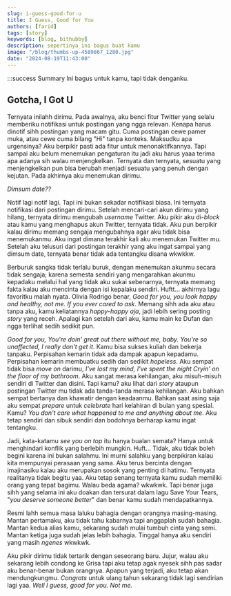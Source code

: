```yaml
---
slug: i-guess-good-for-u
title: I Guess, Good for You
authors: [farid]
tags: [story]
keywords: [blog, bithubby]
description: sepertinya ini bagus buat kamu
image: "/blog/thumbs-up-4589867_1280.jpg"
date: "2024-08-19T11:43:00"
---
```


:::success Summary
Ini bagus untuk kamu, tapi tidak denganku.

<!-- truncate -->

## Gotcha, I Got U

Ternyata inilahh dirimu. Pada awalnya, aku benci fitur Twitter yang selalu memberiku notifikasi untuk postingan yang ngga relevan. Kenapa harus dinotif sihh postingan yang macam gitu. Cuma postingan cewe pamer muka, atau cewe cuma bilang "Hi" tanpa konteks. Maksudku apa urgensinya? Aku berpikir pasti ada fitur untuk menonaktifkannya. Tapi sampai aku belum menemukan pengaturan itu jadi aku harus yaaa terima apa adanya sih walau menjengkelkan. Ternyata dan ternyata, sesuatu yang menjengkelkan pun bisa berubah menjadi sesuatu yang penuh dengan kejutan. Pada akhirnya aku menemukan dirimu.

_Dimsum date??_

Notif lagi notif lagi. Tapi ini bukan sekadar notifikasi biasa. Ini ternyata notifikasi dari postingan dirimu. Setelah mencari-cari akun dirimu yang hilang, ternyata dirimu mengubah _username_ Twitter. Aku pikir aku di-_block_ atau kamu yang menghapus akun Twitter, ternyata tidak. Aku pun berpikir kalau dirimu memang sengaja mengubahnya agar aku tidak bisa menemukanmu. Aku ingat dimana terakhir kali aku menemukan Twitter mu. Setelah aku telusuri dari postingan terakhir yang aku ingat sampai yang dimsum date, ternyata benar tidak ada tentangku disana wkwkkw.

Berburuk sangka tidak terlalu buruk, dengan menemukan akunmu secara tidak sengaja; karena semesta sendiri yang mengarahkan akunmu kepadaku melalui hal yang tidak aku sukai sebenarnya, ternyata memang fakta kalau aku mencinta dengan isi kepalaku sendiri. Huftt... akhirnya lagu favoritku malah nyata. Olivia Rodrigo benar, _Good for you, you look happy and healthy, not me. If you ever cared to ask_. Memang sihh ada aku atau tanpa aku, kamu keliatannya _happy-happy aja_, jadi lebih sering posting _story_ yang receh. Apalagi kan setelah dari aku, kamu main ke Dufan dan ngga terlihat sedih sedikit pun.

_Good for you, You're doin' great out there without me, baby. You're so unaffected, I really don't get it_. Kamu bisa sukses kuliah dan bekerja tanpaku. Perpisahan kemarin tidak ada dampak apapun kepadamu. Perpisahan kemarin membuatku sedih dan sedikit _hopeless_. Aku sempat tidak bisa _move on_ darimu, _I've lost my mind, I've spent the night Cryin' on the floor of my bathroom_. Aku sangat merasa kehilangan, aku misuh-misuh sendiri di Twitter dan disini. Tapi kamu? aku lihat dari _story_ ataupun postingan Twitter mu tidak ada tanda-tanda merasa kehilangan. Aku bahkan sempat bertanya dan khawatir dengan keadaanmu. Bahkan saat asing saja aku sempat _prepare_ untuk _celebrate_ hari kelahiran di bulan yang spesial. Kamu? _You don't care what happened to me and anything about me_. Aku tetap sendiri dan sibuk sendiri dan bodohnya berharap kamu ingat tentangku.

Jadi, kata-katamu _see you on top_ itu hanya bualan semata? Hanya untuk menghindari konflik yang berlebih mungkin. Huft... Tidak, aku tidak boleh begini karena ini bukan salahmu. Ini murni salahku yang berpikiran kalau kita mempunyai perasaan yang sama. Aku terus bercinta dengan imajinasiku kalau aku merupakan sosok yang penting di hatimu. Ternyata realitanya tidak begitu yaa. Aku tetap senang ternyata kamu sudah memiliki orang yang tepat bagimu. Walau beda agama? wkwkwk. Tapi benar juga sihh yang selama ini aku doakan dan tersurat dalam lagu Save Your Tears, "_you deserve someone better_" dan benar kamu sudah mendapatkannya.

Resmi lahh semua masa laluku bahagia dengan orangnya masing-masing. Mantan pertamaku, aku tidak tahu kabarnya tapi anggaplah sudah bahagia. Mantan kedua alias kamu, sekarang sudah mulai tumbuh cinta yang semi. Mantan ketiga juga sudah jelas lebih bahagia. Tinggal hanya aku sendiri yang masih _ngenes_ wkwkwk.

Aku pikir dirimu tidak tertarik dengan seseorang baru. Jujur, walau aku sekarang lebih condong ke Grisa tapi aku tetap agak nyesek sihh pas sadar aku benar-benar bukan orangnya. Apapun yang terjadi, aku tetap akan mendungkungmu. _Congrats_ untuk ulang tahun sekarang tidak lagi sendirian lagi yaa. _Well I guess, good for you. Not me._
